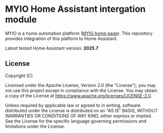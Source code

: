# MYIO Home Assistant intergation module

MYIO is a home automation platform (<a href="http://smarthomeninja.hu" target="_blank">MYIO home page</a>). This repository provides integration of this platform to Home Assistant.

Latest tested Home Assistant version: <b>2025.7</b>

## License

Copyright (C)

Licensed under the Apache License, Version 2.0 (the "License"); you may not use this project except in compliance with the License. You may obtain a copy of the License at https://www.apache.org/licenses/LICENSE-2.0.

Unless required by applicable law or agreed to in writing, software distributed under the License is distributed on an "AS IS" BASIS, WITHOUT WARRANTIES OR CONDITIONS OF ANY KIND, either express or implied. See the License for the specific language governing permissions and limitations under the License.
